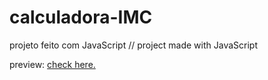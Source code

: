 # calculadora-IMC
projeto feito com JavaScript // project made with JavaScript

<p>preview: <a href="https://calculadora-imc-sigma.vercel.app/">check here.</a></p>
